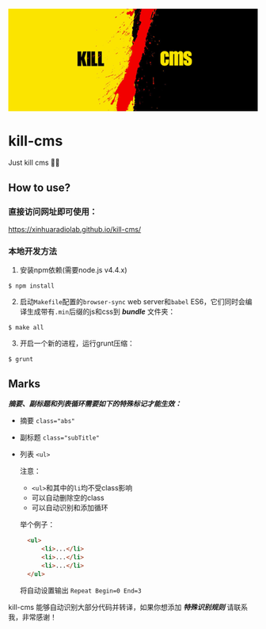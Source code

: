 ![kill-cms.logo.png](project.logo/kill-cms.logo.png)

# kill-cms

Just kill cms 🎯🔪

## How to use?

### 直接访问网址即可使用：

<https://xinhuaradiolab.github.io/kill-cms/>

### 本地开发方法

1. 安装npm依赖(需要node.js v4.4.x)

  ```
  $ npm install
  ```

2. 启动`Makefile`配置的`browser-sync` web server和`babel` ES6，它们同时会编译生成带有`.min`后缀的js和css到 _**bundle**_ 文件夹：

  ```
  $ make all
  ```

3. 开启一个新的进程，运行grunt压缩：

  ```
  $ grunt
  ```

## Marks

_**摘要、副标题和列表循环需要如下的特殊标记才能生效：**_

- 摘要 `class="abs"`

- 副标题 `class="subTitle"`

- 列表 `<ul>`

  注意：

  - `<ul>`和其中的`li`均不受class影响
  - 可以自动删除空的class
  - 可以自动识别和添加循环

  举个例子：

  ```html
    <ul>
        <li>...</li>
        <li>...</li>
        <li>...</li>
    </ul>
  ```

  将自动设置输出 `Repeat Begin=0 End=3`

kill-cms 能够自动识别大部分代码并转译，如果你想添加 _**特殊识别规则**_ 请联系我，非常感谢！
